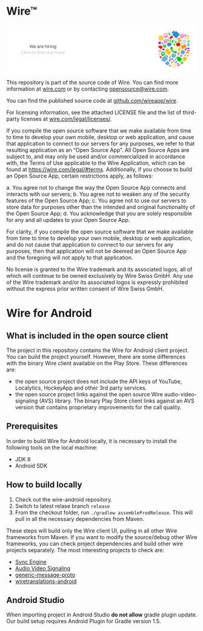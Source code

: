 # Wire™

[![Wire logo](https://github.com/wireapp/wire/blob/master/assets/header-small.png?raw=true)](https://wire.com/jobs/)

This repository is part of the source code of Wire. You can find more information at [wire.com](https://wire.com) or by contacting opensource@wire.com.

You can find the published source code at [github.com/wireapp/wire](https://github.com/wireapp/wire). 

For licensing information, see the attached LICENSE file and the list of third-party licenses at [wire.com/legal/licenses/](https://wire.com/legal/licenses/).

If you compile the open source software that we make available from time to time to develop your own mobile, desktop or web application, and cause that application to connect to our servers for any purposes, we refer to that resulting application as an “Open Source App”.  All Open Source Apps are subject to, and may only be used and/or commercialized in accordance with, the Terms of Use applicable to the Wire Application, which can be found at https://wire.com/legal/#terms.  Additionally, if you choose to build an Open Source App, certain restrictions apply, as follows:

a. You agree not to change the way the Open Source App connects and interacts with our servers; b. You agree not to weaken any of the security features of the Open Source App; c. You agree not to use our servers to store data for purposes other than the intended and original functionality of the Open Source App; d. You acknowledge that you are solely responsible for any and all updates to your Open Source App. 

For clarity, if you compile the open source software that we make available from time to time to develop your own mobile, desktop or web application, and do not cause that application to connect to our servers for any purposes, then that application will not be deemed an Open Source App and the foregoing will not apply to that application.

No license is granted to the Wire trademark and its associated logos, all of which will continue to be owned exclusively by Wire Swiss GmbH. Any use of the Wire trademark and/or its associated logos is expressly prohibited without the express prior written consent of Wire Swiss GmbH.

# Wire for Android

## What is included in the open source client

The project in this repository contains the Wire for Android client project. You can build the project yourself. However, there are some differences with the binary Wire client available on the Play Store. 
These differences are:
- the open source project does not include the API keys of YouTube, Localytics, HockeyApp and other 3rd party services.
- the open source project links against the open source Wire audio-video-signaling (AVS) library. The binary Play Store client links against an AVS version that contains proprietary improvements for the call quality.

## Prerequisites
In order to build Wire for Android locally, it is necessary to install the following tools on the local machine:
- JDK 8
- Android SDK

## How to build locally
1. Check out the wire-android repository. 
2. Switch to latest relase branch `release`
3. From the checkout folder, run `./gradlew assembleProdRelease`. This will pull in all the necessary dependencies from Maven.

These steps will build only the Wire client UI, pulling in all other Wire frameworks from Maven. If you want to modify the source/debug other Wire frameworks, you can check project dependencies and build other wire projects separately. The most interesting projects to check are: 

- [Sync Engine](https://github.com/wireapp/wire-android-sync-engine)
- [Audio Video Signaling](https://github.com/wireapp/avs)
- [generic-message-proto](https://github.com/wireapp/generic-message-proto)
- [wiretranslations-android](https://github.com/wireapp/wiretranslations-android)

## Android Studio
When importing project in Android Studio **do not allow** gradle plugin update. Our build setup requires Android Plugin for Gradle version 1.5. 
